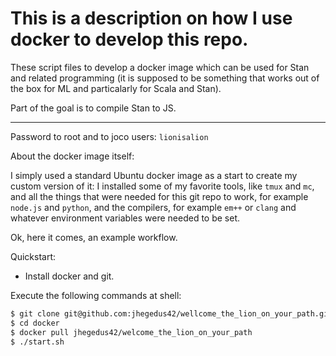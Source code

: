 
# This is a description on how I use docker to develop this repo.

These script files to develop a docker image which can be used for
Stan and related programming (it is supposed to be something that 
works out of the box for ML and particalarly for Scala and Stan).

Part of the goal is to compile Stan to JS.

----

Password to root and to joco users: `lionisalion`

About the docker image itself:

I simply used a standard Ubuntu docker image as a start 
to create my custom version of it: I installed some of 
my favorite tools, like `tmux` and `mc`, and all the 
things that were needed for this git repo to work, 
for example `node.js` and `python`, and the compilers, 
for example `em++` or `clang` and whatever environment 
variables were needed to be set.


Ok, here it comes, an example workflow.

Quickstart:

- Install docker and git.

Execute the following commands at shell:

```bash
$ git clone git@github.com:jhegedus42/wellcome_the_lion_on_your_path.git
$ cd docker
$ docker pull jhegedus42/welcome_the_lion_on_your_path
$ ./start.sh
```
